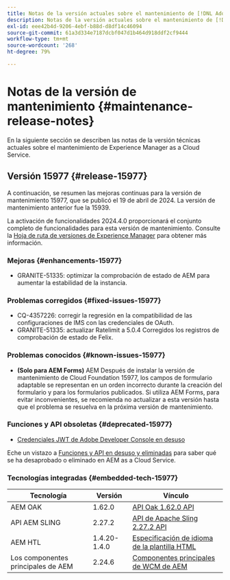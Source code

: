 ```yaml
---
title: Notas de la versión actuales sobre el mantenimiento de [!DNL Adobe Experience Manager] as a Cloud Service.
description: Notas de la versión actuales sobre el mantenimiento de [!DNL Adobe Experience Manager] as a Cloud Service.
exl-id: eee42b4d-9206-4ebf-b88d-d8df14c46094
source-git-commit: 61a3d334e7187dcbf047d1b464d918ddf2cf9444
workflow-type: tm+mt
source-wordcount: '268'
ht-degree: 79%

---
```


# Notas de la versión de mantenimiento {#maintenance-release-notes}

En la siguiente sección se describen las notas de la versión técnicas actuales sobre el mantenimiento de Experience Manager as a Cloud Service.

## Versión 15977 {#release-15977}

A continuación, se resumen las mejoras continuas para la versión de mantenimiento 15977, que se publicó el 19 de abril de 2024. La versión de mantenimiento anterior fue la 15939.

La activación de funcionalidades 2024.4.0 proporcionará el conjunto completo de funcionalidades para esta versión de mantenimiento. Consulte la [Hoja de ruta de versiones de Experience Manager](https://experienceleague.adobe.com/docs/experience-manager-release-information/aem-release-updates/update-releases-roadmap.html?lang=es) para obtener más información.

### Mejoras {#enhancements-15977}

* GRANITE-51335: optimizar la comprobación de estado de AEM para aumentar la estabilidad de la instancia.

### Problemas corregidos {#fixed-issues-15977}

* CQ-4357226: corregir la regresión en la compatibilidad de las configuraciones de IMS con las credenciales de OAuth.
* GRANITE-51335: actualizar Ratelimit a 5.0.4 Corregidos los registros de comprobación de estado de Felix.

### Problemas conocidos {#known-issues-15977}

* **(Solo para AEM Forms)** AEM Después de instalar la versión de mantenimiento de Cloud Foundation 15977, los campos de formulario adaptable se representan en un orden incorrecto durante la creación del formulario y para los formularios publicados. Si utiliza AEM Forms, para evitar inconvenientes, se recomienda no actualizar a esta versión hasta que el problema se resuelva en la próxima versión de mantenimiento.

### Funciones y API obsoletas {#deprecated-15977}

* [Credenciales JWT de Adobe Developer Console en desuso](/help/security/jwt-credentials-deprecation-in-adobe-developer-console.md)

Eche un vistazo a [Funciones y API en desuso y eliminadas](/help/release-notes/deprecated-removed-features.md) para saber qué se ha desaprobado o eliminado en AEM as a Cloud Service.

### Tecnologías integradas {#embedded-tech-15977}

| Tecnología | Versión | Vínculo |
|---|---|---|
| AEM OAK | 1.62.0 | [API Oak 1.62.0 API](https://www.javadoc.io/doc/org.apache.jackrabbit/oak-api/1.62.0/index.html?lang=es) |
| API AEM SLING | 2.27.2 | [API de Apache Sling 2.27.2 API](https://www.javadoc.io/doc/org.apache.sling/org.apache.sling.api/latest/index.html) |
| AEM HTL | 1.4.20-1.4.0 | [Especificación de idioma de la plantilla HTML](https://github.com/adobe/htl-spec) |
| Los componentes principales de AEM | 2.24.6 | [Componentes principales de WCM de AEM](https://github.com/adobe/aem-core-wcm-components) |
